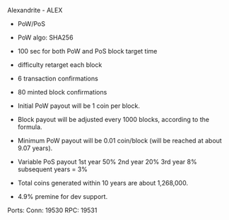 Alexandrite - ALEX

- PoW/PoS
- PoW algo: SHA256
- 100 sec for both PoW and PoS block target time
- difficulty retarget each block 
- 6 transaction confirmations
- 80 minted block confirmations
- Initial PoW payout will be 1 coin per block.
- Block payout will be adjusted every 1000 blocks, according to the formula.
- Minimum PoW payout will be 0.01 coin/block (will be reached at about 9.07 years).
- Variable PoS payout
	1st year 50%
	2nd year 20%
	3rd year 8%
	subsequent years = 3%

- Total coins generated within 10 years are about 1,268,000.
- 4.9% premine for dev support.

Ports:
Conn:		19530
RPC:		19531
